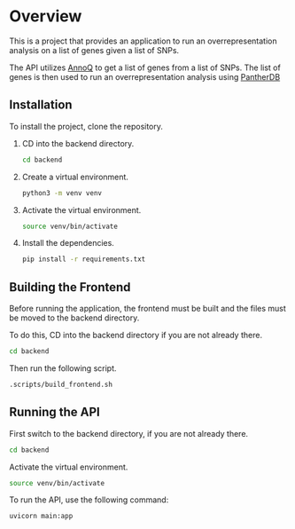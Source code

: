 # Overview

This is a project that provides an application to run an overrepresentation analysis on a list of genes given a list of SNPs.

The API utilizes [AnnoQ](http://annoq.org/) to get a list of genes from a list of SNPs. The list of genes is then used to run an overrepresentation analysis using [PantherDB](https://pantherdb.org/)

## Installation

To install the project, clone the repository.

1. CD into the backend directory.

    ```bash
    cd backend
    ```

2. Create a virtual environment.

    ```bash
    python3 -m venv venv
    ```

3. Activate the virtual environment.

    ```bash
    source venv/bin/activate
    ```

4. Install the dependencies.

    ```bash
    pip install -r requirements.txt
    ```

## Building the Frontend

Before running the application, the frontend must be built and the files must be moved to the backend directory.

To do this, CD into the backend directory if you are not already there.

```bash
cd backend
```

Then run the following script.

```bash
.scripts/build_frontend.sh
```

## Running the API

First switch to the backend directory, if you are not already there.

```bash
cd backend
```

Activate the virtual environment.

```bash
source venv/bin/activate
```

To run the API, use the following command:

```bash
uvicorn main:app
```
